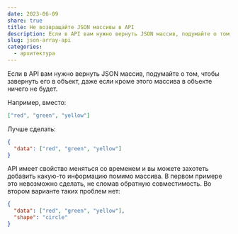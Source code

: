 ```yaml
---
date: 2023-06-09
share: true
title: Не возвращайте JSON массивы в API
description: Если в API вам нужно вернуть JSON массив, подумайте о том, чтобы завернуть его в объект, даже если кроме этого массива в объекте ничего не будет
slug: json-array-api
categories:
  - архитектура
---
```


Если в API вам нужно вернуть JSON массив, подумайте о том, чтобы завернуть его в объект, даже если кроме этого массива в объекте ничего не будет. 
<!-- more -->

Например, вместо:
```json
["red", "green", "yellow"]
```

Лучше сделать:
```json
{
  "data": ["red", "green", "yellow"]
}
```

API имеет свойство меняться со временем и вы можете захотеть добавить какую-то информацию помимо массива. В первом примере это невозможно сделать, не сломав обратную совместимость. Во втором варианте таких проблем нет:
```json
{
  "data": ["red", "green", "yellow"],
  "shape": "circle"
}
```
